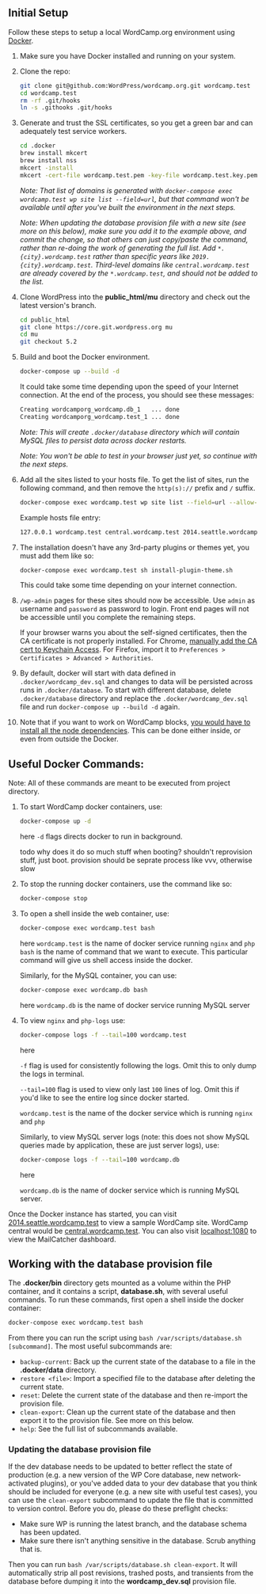 ## Initial Setup

Follow these steps to setup a local WordCamp.org environment using [Docker](https://www.docker.com/).

1. Make sure you have Docker installed and running on your system.

1. Clone the repo:
    ```bash
    git clone git@github.com:WordPress/wordcamp.org.git wordcamp.test
    cd wordcamp.test
	rm -rf .git/hooks
	ln -s .githooks .git/hooks
    ```

1. Generate and trust the SSL certificates, so you get a green bar and can adequately test service workers.
	```bash
	cd .docker
	brew install mkcert
	brew install nss
	mkcert -install
	mkcert -cert-file wordcamp.test.pem -key-file wordcamp.test.key.pem    wordcamp.test *.wordcamp.test *.seattle.wordcamp.test *.shinynew.wordcamp.test buddycamp.test *.buddycamp.test *.brighton.buddycamp.test
	```

	_Note: That list of domains is generated with `docker-compose exec wordcamp.test wp site list --field=url`, but that command won't be available until after you've built the environment in the next steps._

	_Note: When updating the database provision file with a new site (see more on this below), make sure you add it to the example above, and commit the change, so that others can just copy/paste the command, rather than re-doing the work of generating the full list. Add `*.{city}.wordcamp.test` rather than specific years like `2019.{city}.wordcamp.test`. Third-level domains like `central.wordcamp.test` are already covered by the `*.wordcamp.test`, and should not be added to the list._

1. Clone WordPress into the **public_html/mu** directory and check out the latest version's branch.
    ```bash
    cd public_html
    git clone https://core.git.wordpress.org mu
    cd mu
    git checkout 5.2
    ```

1. Build and boot the Docker environment.
    ```bash
    docker-compose up --build -d
	```

    It could take some time depending upon the speed of your Internet connection. At the end of the process, you should see these messages:

     ```bash
    Creating wordcamporg_wordcamp.db_1   ... done
    Creating wordcamporg_wordcamp.test_1 ... done
    ```

	_Note: This will create `.docker/database` directory which will contain MySQL files to persist data across docker restarts._

    _Note: You won't be able to test in your browser just yet, so continue with the next steps._

1. Add all the sites listed to your hosts file.
    To get the list of sites, run the following command, and then remove the `http(s)://` prefix and `/` suffix.

    ```bash
    docker-compose exec wordcamp.test wp site list --field=url --allow-root
    ```

    Example hosts file entry:
    ```bash
    127.0.0.1 wordcamp.test central.wordcamp.test 2014.seattle.wordcamp.test 2020.shinynew.wordcamp.test buddycamp.test 2015.brighton.buddycamp.test
    ```

1. The installation doesn't have any 3rd-party plugins or themes yet, you must add them like so:

	```bash
	docker-compose exec wordcamp.test sh install-plugin-theme.sh
	```

    This could take some time depending on your internet connection.

1. `/wp-admin` pages for these sites should now be accessible. Use `admin` as username and `password` as password to login. Front end pages will not be accessible until you complete the remaining steps.

	If your browser warns you about the self-signed certificates, then the CA certificate is not properly installed. For Chrome, [manually add the CA cert to Keychain Access](https://deliciousbrains.com/ssl-certificate-authority-for-local-https-development/). For Firefox, import it to `Preferences > Certificates > Advanced > Authorities`.

1. By default, docker will start with data defined in `.docker/wordcamp_dev.sql` and changes to data will be persisted across runs in `.docker/database`. To start with different database, delete `.docker/database` directory and replace the `.docker/wordcamp_dev.sql` file and run `docker-compose up --build -d` again.

1. Note that if you want to work on WordCamp blocks, [you would have to install all the node dependencies](../public_html/wp-content/mu-plugins/blocks/readme.md). This can be done either inside, or even from outside the Docker.


## Useful Docker Commands:

Note: All of these commands are meant to be executed from project directory.

1. To start WordCamp docker containers, use:
    ```bash
    docker-compose up -d
    ```

    here `-d` flags directs docker to run in background.

    todo why does it do so much stuff when booting? shouldn't reprovision stuff, just boot. provision should be seprate process like vvv, otherwise slow

1. To stop the running docker containers, use the command like so:

    ```bash
    docker-compose stop
    ```

1. To open a shell inside the web container, use:

    ```bash
    docker-compose exec wordcamp.test bash
    ```

    here
    `wordcamp.test` is the name of docker service running `nginx` and `php`
    `bash` is the name of command that we want to execute. This particular command will give us shell access inside the docker.

    Similarly, for the MySQL container, you can use:

    ```bash
    docker-compose exec wordcamp.db bash
    ```

    here
    `wordcamp.db` is the name of docker service running MySQL server

1. To view `nginx` and `php-logs` use:
    ```bash
    docker-compose logs -f --tail=100 wordcamp.test
    ```

    here

    `-f` flag is used for consistently following the logs. Omit this to only dump the logs in terminal.

    `--tail=100` flag is used to view only last `100` lines of log. Omit this if you'd like to see the entire log since docker started.

    `wordcamp.test` is the name of the docker service which is running `nginx` and `php`

    Similarly, to view MySQL server logs (note: this does not show MySQL queries made by application, these are just server logs), use:

    ```bash
    docker-compose logs -f --tail=100 wordcamp.db
    ```

    here

    `wordcamp.db` is the name of docker service which is running MySQL server.


Once the Docker instance has started, you can visit [2014.seattle.wordcamp.test](https://2014.seattle.wordcamp.test) to view a sample WordCamp site. WordCamp central would be [central.wordcamp.test](https://central.wordcamp.test). You can also visit [localhost:1080](localhost:1080) to view the MailCatcher dashboard.


## Working with the database provision file

The **.docker/bin** directory gets mounted as a volume within the PHP container, and it contains a script, **database.sh**, with several useful commands. To run these commands, first open a shell inside the docker container:

```bash
docker-compose exec wordcamp.test bash
```

From there you can run the script using `bash /var/scripts/database.sh [subcommand]`. The most useful subcommands are:

* `backup-current`: Back up the current state of the database to a file in the **.docker/data** directory.
* `restore <file>`: Import a specified file to the database after deleting the current state.
* `reset`: Delete the current state of the database and then re-import the provision file.
* `clean-export`: Clean up the current state of the database and then export it to the provision file. See more on this below.
* `help`: See the full list of subcommands available.

### Updating the database provision file

If the dev database needs to be updated to better reflect the state of production (e.g. a new version of the WP Core database, new network-activated plugins), or you've added data to your dev database that you think should be included for everyone (e.g. a new site with useful test cases), you can use the `clean-export` subcommand to update the file that is committed to version control. Before you do, please do these preflight checks:

* Make sure WP is running the latest branch, and the database schema has been updated.
* Make sure there isn't anything sensitive in the database. Scrub anything that is.

Then you can run `bash /var/scripts/database.sh clean-export`. It will automatically strip all post revisions, trashed posts, and transients from the database before dumping it into the **wordcamp_dev.sql** provision file.
